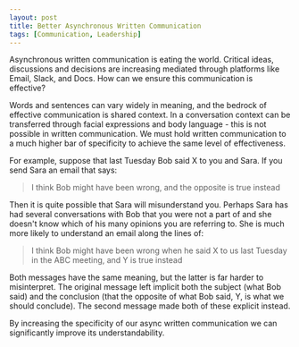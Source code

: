 ```yaml
---
layout: post
title: Better Asynchronous Written Communication
tags: [Communication, Leadership]
---
```

<script> 
  (function(i,s,o,g,r,a,m){i['GoogleAnalyticsObject']=r;i[r]=i[r]||function(){
  (i[r].q=i[r].q||[]).push(arguments)},i[r].l=1*new Date();a=s.createElement(o),
  m=s.getElementsByTagName(o)[0];a.async=1;a.src=g;m.parentNode.insertBefore(a,m)
  })(window,document,'script','https://www.google-analytics.com/analytics.js','ga');

  ga('create', 'UA-82391879-1', 'auto');
  ga('send', 'pageview');

</script>

Asynchronous written communication is eating the world. Critical ideas, discussions and decisions are increasing mediated through platforms like Email, Slack, and Docs. How can we ensure this communication is effective?

Words and sentences can vary widely in meaning, and the bedrock of effective communication is shared context. In a conversation context can be transferred through facial expressions and body language - this is not possible in written communication. We must hold written communication to a much higher bar of specificity to achieve the same level of effectiveness. 

For example, suppose that last Tuesday Bob said X to you and Sara. If you send Sara an email that says:

> I think Bob might have been wrong, and the opposite is true instead

Then it is quite possible that Sara will misunderstand you. Perhaps Sara has had several conversations with Bob that you were not a part of and she doesn't know which of his many opinions you are referring to. She is much more likely to understand an email along the lines of:

> I think Bob might have been wrong when he said X to us last Tuesday in the ABC meeting, and Y is true instead

Both messages have the same meaning, but the latter is far harder to misinterpret. The original message left implicit both the subject (what Bob said) and the conclusion (that the opposite of what Bob said, Y, is what we should conclude). The second message made both of these explicit instead.  

By increasing the specificity of our async written communication we can significantly improve its understandability.
